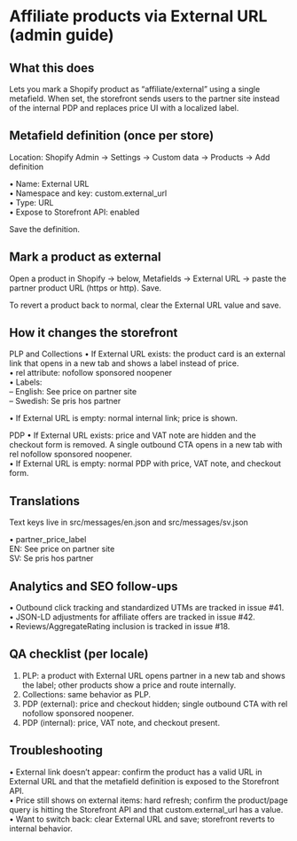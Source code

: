 # Affiliate products via External URL (admin guide)

## What this does
Lets you mark a Shopify product as “affiliate/external” using a single metafield. When set, the storefront sends users to the partner site instead of the internal PDP and replaces price UI with a localized label.

## Metafield definition (once per store)
Location: Shopify Admin → Settings → Custom data → Products → Add definition

• Name: External URL  
• Namespace and key: custom.external_url  
• Type: URL  
• Expose to Storefront API: enabled

Save the definition.

## Mark a product as external
Open a product in Shopify → below, Metafields → External URL → paste the partner product URL (https or http). Save.

To revert a product back to normal, clear the External URL value and save.

## How it changes the storefront
PLP and Collections
• If External URL exists: the product card is an external link that opens in a new tab and shows a label instead of price.  
• rel attribute: nofollow sponsored noopener  
• Labels:  
  – English: See price on partner site  
  – Swedish: Se pris hos partner

• If External URL is empty: normal internal link; price is shown.

PDP
• If External URL exists: price and VAT note are hidden and the checkout form is removed. A single outbound CTA opens in a new tab with rel nofollow sponsored noopener.  
• If External URL is empty: normal PDP with price, VAT note, and checkout form.

## Translations
Text keys live in src/messages/en.json and src/messages/sv.json

• partner_price_label  
EN: See price on partner site  
SV: Se pris hos partner

## Analytics and SEO follow-ups
• Outbound click tracking and standardized UTMs are tracked in issue #41.  
• JSON-LD adjustments for affiliate offers are tracked in issue #42.  
• Reviews/AggregateRating inclusion is tracked in issue #18.

## QA checklist (per locale)
1. PLP: a product with External URL opens partner in a new tab and shows the label; other products show a price and route internally.  
2. Collections: same behavior as PLP.  
3. PDP (external): price and checkout hidden; single outbound CTA with rel nofollow sponsored noopener.  
4. PDP (internal): price, VAT note, and checkout present.

## Troubleshooting
• External link doesn’t appear: confirm the product has a valid URL in External URL and that the metafield definition is exposed to the Storefront API.  
• Price still shows on external items: hard refresh; confirm the product/page query is hitting the Storefront API and that custom.external_url has a value.  
• Want to switch back: clear External URL and save; storefront reverts to internal behavior.